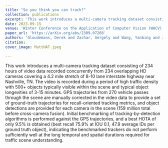 ```yaml
---
title: "So you think you can track?"
collection: publications
excerpt: 'This work introduces a multi-camera tracking dataset consisting of 234 hours of video data recorded concurrently from 234 overlapping HD cameras covering a 4.2 mile stretch of 8-10 lane interstate highway near Nashville, TN. GPS trajectories from 270 vehicle passes through the scene are manually corrected in the video data to provide a set of ground-truth trajectories for recall-oriented tracking metrics, and object detections are provided for each camera in the scene (159 million total before cross-camera fusion).'
date: 2023-09-15
venue: 'Winter Conference on the Application of Computer Vision (WACV)'
paper_url: 'https://arXiv.org/abs/2309.07268'
authors: 'Gloudemans, Derek and Zachar, Gergely and Wang, Yanbing and Ji, Junyi and **Nice, Matthew W.** and Bunting, Matt and Barbour, William and Sprinkle, Jonathan and Piccoli, Benedetto and Monache, Maria Laura Delle and others'
citation:
cover_image: MattHAT.jpeg

---
```


This work introduces a multi-camera tracking dataset consisting of 234 hours of video data recorded concurrently from 234 overlapping HD cameras covering a 4.2 mile stretch of 8-10 lane interstate highway near Nashville, TN. The video is recorded during a period of high traffic density with 500+ objects typically visible within the scene and typical object longevities of 3-15 minutes. GPS trajectories from 270 vehicle passes through the scene are manually corrected in the video data to provide a set of ground-truth trajectories for recall-oriented tracking metrics, and object detections are provided for each camera in the scene (159 million total before cross-camera fusion). Initial benchmarking of tracking-by-detection algorithms is performed against the GPS trajectories, and a best HOTA of only 9.5% is obtained (best recall 75.9% at IOU 0.1, 47.9 average IDs per ground truth object), indicating the benchmarked trackers do not perform sufficiently well at the long temporal and spatial durations required for traffic scene understanding.
